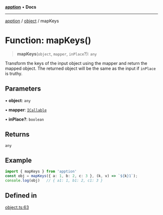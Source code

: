 [**apption**](../../README.md) • **Docs**

***

[apption](../../modules.md) / [object](../README.md) / mapKeys

# Function: mapKeys()

> **mapKeys**(`object`, `mapper`, `inPlace`?): `any`

Transform the keys of the input object using the mapper and return the mapped object.
The returned object will be the same as the input if `inPlace` is truthy.

## Parameters

• **object**: `any`

• **mapper**: [`ICallable`](../../types/interfaces/ICallable.md)

• **inPlace?**: `boolean`

## Returns

`any`

## Example

```ts
import { mapKeys } from 'apption'
const obj = mapKeys({ a: 1, b: 2, c: 3 }, (k, v) => `${k}1`);   
console.log(obj)   // { a1: 1, b1: 2, c1: 3 }
```

## Defined in

[object.ts:63](https://github.com/mksunny1/apption/blob/edbec5398a9c4dd80aef328bce86959614ae2fb4/src/object.ts#L63)
